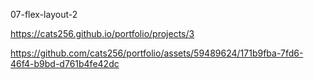 07-flex-layout-2

https://cats256.github.io/portfolio/projects/3

https://github.com/cats256/portfolio/assets/59489624/171b9fba-7fd6-46f4-b9bd-d761b4fe42dc
